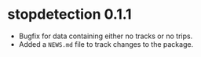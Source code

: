 # stopdetection 0.1.1

* Bugfix for data containing either no tracks or no trips. 
* Added a `NEWS.md` file to track changes to the package.

